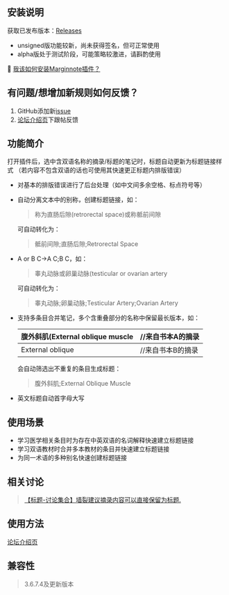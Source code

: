 ## 安装说明

获取已发布版本：[Releases](https://github.com/AidenLx/AutoDef/releases)

- unsigned版功能较新，尚未获得签名，但可正常使用
- alpha版处于测试阶段，可能策略较激进，请斟酌使用

🧐 [我该如何安装Marginnote插件？ ](https://bbs.marginnote.cn/t/topic/6246)

## 有问题/想增加新规则如何反馈？

1. GitHub添加新[issue](https://github.com/AidenLx/AutoDef/issues)
2. [论坛介绍页](https://bbs.marginnote.cn/t/topic/8153)下跟帖反馈

## 功能简介

打开插件后，选中含双语名称的摘录/标题的笔记时，标题自动更新为标题链接样式
（若内容不包含双语的话也可使用其快速更正标题内排版错误）

- 对基本的排版错误进行了后台处理（如中文间多余空格、标点符号等）

- 自动分离文本中的别称，创建标题链接，如：
  >称为直肠后隙(retrorectal space)或称骶前间隙

  可自动转化为：

  >骶前间隙;直肠后隙;Retrorectal Space
  
- A or B C→A C;B C，如：

  >睾丸动脉或卵巢动脉(testicular or ovarian artery

  可自动转化为：

  >睾丸动脉;卵巢动脉;Testicular Artery;Ovarian Artery

- 支持多条目合并笔记，多个含重叠部分的名称中保留最长版本，如：

  | 腹外斜肌\(External oblique muscle | //来自书本A的摘录 |
  | --- | ---|
  | External oblique                  | //来自书本B的摘录 |

  会自动筛选出不重复的条目生成标题：

  > 腹外斜肌;External Oblique Muscle
	
- 英文标题自动首字母大写

## 使用场景

- 学习医学相关条目时为存在中英双语的名词解释快速建立标题链接
- 学习双语教材时合并多本教材的条目并快速建立标题链接
- 为同一术语的多种别名快速创建标题链接

## 相关讨论

> [【标题-讨论集合】墙裂建议摘录内容可以直接保留为标题.](https://bbs.marginnote.cn/t/topic/5287)

## 使用方法
[论坛介绍页](https://bbs.marginnote.cn/t/topic/8153)

## 兼容性

> 3.6.7.4及更新版本
